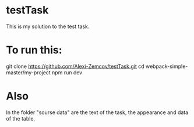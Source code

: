 # testTask
This is my solution to the test task.

# To run this:
git clone https://github.com/Alexi-Zemcov/testTask.git
cd webpack-simple-master/my-project
npm run dev

# Also
In the folder "sourse data" are the text of the task, the appearance and data of the table.
